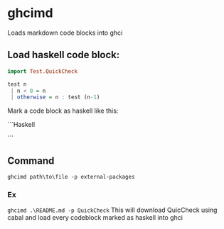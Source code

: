 # ghcimd
Loads markdown code blocks into ghci

## Load haskell code block:
```Haskell
import Test.QuickCheck

test n
 | n < 0 = n
 | otherwise = n : test (n-1)
```
Mark a code block as haskell like this:

\`\`\`Haskell


\`\`\`

## Command
`ghcimd path\to\file -p external-packages`
### Ex
`ghcimd .\README.md -p QuickCheck`
This will download QuicCheck using cabal and load every codeblock marked as haskell into ghci



